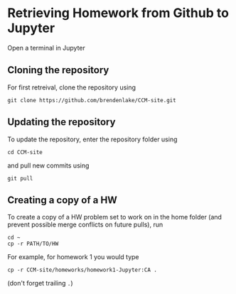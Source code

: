 # Retrieving Homework from Github to Jupyter

Open a terminal in Jupyter


## Cloning the repository

For first retreival, clone the repository using

```
git clone https://github.com/brendenlake/CCM-site.git
```

## Updating the repository


To update the repository, enter the repository folder using

```
cd CCM-site
```

and pull new commits using

```
git pull
```

## Creating a copy of a HW

To create a copy of a HW problem set to work on in the home folder (and prevent
possible merge conflicts on future pulls), run

```
cd ~
cp -r PATH/TO/HW
```

For example, for homework 1 you would type

```
cp -r CCM-site/homeworks/homework1-Jupyter:CA .
```

(don't forget trailing `.`)
